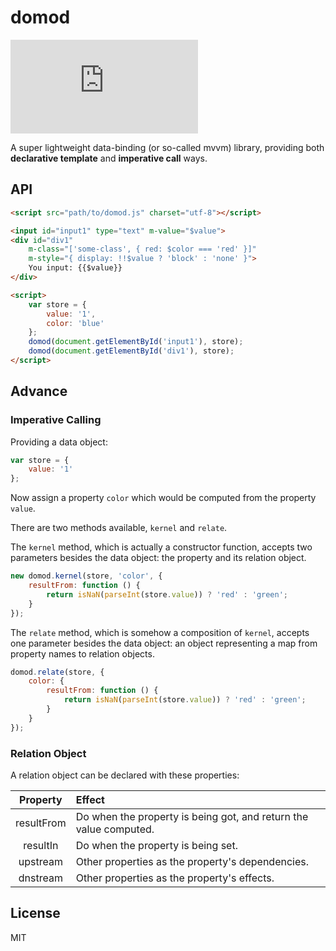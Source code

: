 # domod

![gzipped](http://img.badgesize.io/https://raw.githubusercontent.com/shenfe/domod/master/dist/domod.min.js?compression=gzip)

A super lightweight data-binding (or so-called mvvm) library, providing both **declarative template** and **imperative call** ways.

## API

```html
<script src="path/to/domod.js" charset="utf-8"></script>

<input id="input1" type="text" m-value="$value">
<div id="div1"
    m-class="['some-class', { red: $color === 'red' }]"
    m-style="{ display: !!$value ? 'block' : 'none' }">
    You input: {{$value}}
</div>

<script>
    var store = {
        value: '1',
        color: 'blue'
    };
    domod(document.getElementById('input1'), store);
    domod(document.getElementById('div1'), store);
</script>
```

## Advance

### Imperative Calling

Providing a data object:

```js
var store = {
    value: '1'
};
```

Now assign a property `color` which would be computed from the property `value`.

There are two methods available, `kernel` and `relate`.

The `kernel` method, which is actually a constructor function, accepts two parameters besides the data object: the property and its relation object.

```js
new domod.kernel(store, 'color', {
    resultFrom: function () {
        return isNaN(parseInt(store.value)) ? 'red' : 'green';
    }
});
```

The `relate` method, which is somehow a composition of `kernel`, accepts one parameter besides the data object: an object representing a map from property names to relation objects.

```js
domod.relate(store, {
    color: {
        resultFrom: function () {
            return isNaN(parseInt(store.value)) ? 'red' : 'green';
        }
    }
});
```

### Relation Object

A relation object can be declared with these properties:

Property | Effect
:---: | :---
resultFrom | Do when the property is being got, and return the value computed.
resultIn | Do when the property is being set.
upstream | Other properties as the property's dependencies.
dnstream | Other properties as the property's effects.

## License

MIT
